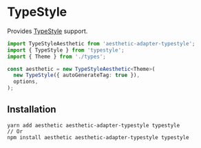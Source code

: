 # TypeStyle

Provides [TypeStyle](https://github.com/threepointone/typestyle) support.

<!-- prettier-ignore -->
```ts
import TypeStyleAesthetic from 'aesthetic-adapter-typestyle';
import { TypeStyle } from 'typestyle';
import { Theme } from './types';

const aesthetic = new TypeStyleAesthetic<Theme>(
  new TypeStyle({ autoGenerateTag: true }),
  options,
);
```

## Installation

```
yarn add aesthetic aesthetic-adapter-typestyle typestyle
// Or
npm install aesthetic aesthetic-adapter-typestyle typestyle
```
